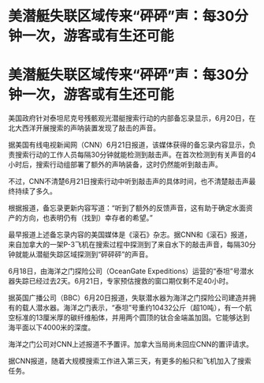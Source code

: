 # 美潜艇失联区域传来“砰砰”声：每30分钟一次，游客或有生还可能

# 美潜艇失联区域传来“砰砰”声：每30分钟一次，游客或有生还可能

美国政府针对泰坦尼克号残骸观光潜艇搜索行动的内部备忘录显示，6月20日，在北大西洋开展搜索的声呐装置发现了敲击的声音。

据美国有线电视新闻网（CNN）6月21日报道，该媒体获得的备忘录内容显示，负责搜索行动的工作人员每隔30分钟就能检测到敲击声。在首次检测到有关声音的4小时后，搜索行动组部署了额外的声呐装备，这时仍然能听到敲击声。

不过，CNN不清楚6月21日搜索行动中听到敲击声的具体时间，也不清楚敲击声最终持续了多久。

根据报道，备忘录更新内容写道：“听到了额外的反馈声音，这有助于确定水面资产的方向，也表明仍有（找到）幸存者的希望。”

最早报道上述备忘录内容的美国媒体是《滚石》杂志。据CNN和《滚石》报道，来自加拿大的一架P-3飞机在搜索过程中探测到了来自水下的敲击声音，每隔30分钟就能从潜艇失踪区域探测到“砰砰砰”的声音。

6月18日，由海洋之门探险公司（OceanGate
Expeditions）运营的“泰坦”号潜水器失踪已经过去2天。6月21日，专家预估搜救的窗口期仅剩不足40小时。

据英国广播公司（BBC）6月20日报道，失联潜水器为海洋之门探险公司建造并拥有的载人潜水器。海洋之门表示，“泰坦”号重约10432公斤（超10吨），有一个航空标准的13厘米厚的碳纤维船体，并用两个圆顶的钛合金端盖加固。它能够达到海平面以下4000米的深度。

海洋之门公司对CNN上述报道不予置评。加拿大当局尚未回应CNN的置评请求。

据CNN报道，随着大规模搜索工作进入第三天，有更多的船只和飞机加入了搜索任务。

